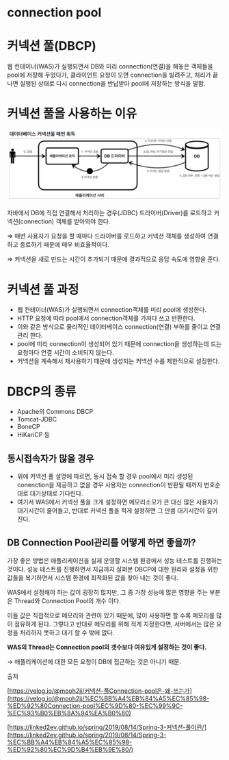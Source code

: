 # connection pool

# 커넥션 풀(DBCP)

웹 컨테이너(WAS)가 실행되면서 DB와 미리 connection(연결)을 해놓은 객체들을 pool에 저장해 두었다가, 클라이언트 요청이 오면 connection을 빌려주고, 처리가 끝나면 실행된 상태로 다시 connection을 반납받아 pool에 저장하는 방식을 말함. 

# 커넥션 풀을 사용하는 이유

![Untitled](images/connectionPool1.png)


자바에서 DB에 직접 연결해서 처리하는 경우(JDBC) 드라이버(Driver)를 로드하고 커넥션(connection) 객체를 받아와야 한다. 

⇒ 매번 사용자가 요청을 할 때마다 드라이버를 로드하고 커넥션 객체를 생성하여 연결하고 종료하기 때문에 매우 비효율적이다. 

⇒ 커넥션을 새로 만드는 시간이 추가되기 때문에 결과적으로 응답 속도에 영향을 준다. 

# 커넥션 풀 과정

- 웹 컨테이너(WAS)가 실행되면서 connection객체를 미리 pool에 생성한다.
- HTTP 요청에 따라 pool에서 connection객체를 가져다 쓰고 반환한다.
- 이와 같은 방식으로 물리적인 데이터베이스 connection(연결) 부하를 줄이고 연결 관리 한다.
- pool에 미리 connection이 생성되어 있기 때문에 connection을 생성하는데 드는 요청마다 연결 시간이 소비되지 않는다.
- 커넥션을 계속해서 재사용하기 때문에 생성되는 커넥션 수를 제한적으로 설정한다.

# DBCP의 종류

- Apache의 Commons DBCP
- Tomcat-JDBC
- BoneCP
- HiKariCP 등

## 동시접속자가 많을 경우

- 위에 커넥션 풀 셜명에 따르면, 동시 접속 할 경우 pool에서 미리 생성된 conenction을 제공하고 없을 경우 사용자는 connection이 반환될 때까지 번호순대로 대기상태로 기다린다.
- 여기서 WAS에서 커넥션 풀을 크게 설정하면 메모리소모가 큰 대신 많은 사용자가 대기시간이 줄어들고, 반대로 커넥션 풀을 적게 설정하면 그 만큼 대기시간이 길어진다.

## DB Connection Pool관리를 어떻게 하면 좋을까?

가장 좋은 방법은 애플리케이션을 실제 운영할 시스템 환경에서 성능 테스트를 진행하는 것이다. 성능 테스트를 진행하면서 지금까지 살펴본 DBCP에 대한 원리와 설정을 위한 값들을 복기하면서 시스템 환경에 최적화된 값을 찾아 내는 것이 좋다.

WAS에서 설정해야 하는 값이 굉장히 많지만, 그 중 가장 성능에 많은 영향을 주는 부분은 Thread와 Connection Pool의 개수 이다. 

이들 값은 직접적으로 메모리와 관련이 있기 때문에, 많이 사용하면 할 수록 메모리를 많이 점유하게 된다. 그렇다고 반대로 메모리를 위해 적게 지정한다면, 서버에서는 많은 요청을 처리하지 못하고 대기 할 수 밖에 없다.

**WAS의 Thread는 Connection pool의 갯수보다 여유있게 설정하는 것이 좋다.** 

→ 애플리케이션에 대한 모든 요청이 DB에 접근하는 것은 아니기 때문.

출처

[https://velog.io/@mooh2jj/커넥션-풀Connection-pool은-왜-쓰는가](https://velog.io/@mooh2jj/%EC%BB%A4%EB%84%A5%EC%85%98-%ED%92%80Connection-pool%EC%9D%80-%EC%99%9C-%EC%93%B0%EB%8A%94%EA%B0%80)

[https://linked2ev.github.io/spring/2019/08/14/Spring-3-커넥션-풀이란/](https://linked2ev.github.io/spring/2019/08/14/Spring-3-%EC%BB%A4%EB%84%A5%EC%85%98-%ED%92%80%EC%9D%B4%EB%9E%80/)